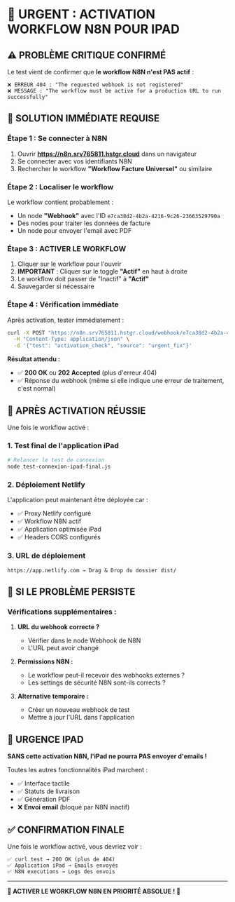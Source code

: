 # 🚨 URGENT : ACTIVATION WORKFLOW N8N POUR IPAD

## ⚠️ PROBLÈME CRITIQUE CONFIRMÉ

Le test vient de confirmer que **le workflow N8N n'est PAS actif** :

```
❌ ERREUR 404 : "The requested webhook is not registered"
❌ MESSAGE : "The workflow must be active for a production URL to run successfully"
```

## 🎯 SOLUTION IMMÉDIATE REQUISE

### **Étape 1 : Se connecter à N8N**
1. Ouvrir **https://n8n.srv765811.hstgr.cloud** dans un navigateur
2. Se connecter avec vos identifiants N8N
3. Rechercher le workflow **"Workflow Facture Universel"** ou similaire

### **Étape 2 : Localiser le workflow**
Le workflow contient probablement :
- Un node **"Webhook"** avec l'ID `e7ca38d2-4b2a-4216-9c26-23663529790a`
- Des nodes pour traiter les données de facture
- Un node pour envoyer l'email avec PDF

### **Étape 3 : ACTIVER LE WORKFLOW**
1. Cliquer sur le workflow pour l'ouvrir
2. **IMPORTANT** : Cliquer sur le toggle **"Actif"** en haut à droite
3. Le workflow doit passer de "Inactif" à **"Actif"**
4. Sauvegarder si nécessaire

### **Étape 4 : Vérification immédiate**
Après activation, tester immédiatement :

```bash
curl -X POST "https://n8n.srv765811.hstgr.cloud/webhook/e7ca38d2-4b2a-4216-9c26-23663529790a" \
  -H "Content-Type: application/json" \
  -d '{"test": "activation_check", "source": "urgent_fix"}'
```

**Résultat attendu :** 
- ✅ **200 OK** ou **202 Accepted** (plus d'erreur 404)
- ✅ Réponse du webhook (même si elle indique une erreur de traitement, c'est normal)

## 🚀 APRÈS ACTIVATION RÉUSSIE

Une fois le workflow activé :

### 1. **Test final de l'application iPad**
```bash
# Relancer le test de connexion
node test-connexion-ipad-final.js
```

### 2. **Déploiement Netlify**
L'application peut maintenant être déployée car :
- ✅ Proxy Netlify configuré
- ✅ Workflow N8N actif
- ✅ Application optimisée iPad
- ✅ Headers CORS configurés

### 3. **URL de déploiement**
```
https://app.netlify.com → Drag & Drop du dossier dist/
```

## 🔧 SI LE PROBLÈME PERSISTE

### Vérifications supplémentaires :

1. **URL du webhook correcte ?**
   - Vérifier dans le node Webhook de N8N
   - L'URL peut avoir changé

2. **Permissions N8N :**
   - Le workflow peut-il recevoir des webhooks externes ?
   - Les settings de sécurité N8N sont-ils corrects ?

3. **Alternative temporaire :**
   - Créer un nouveau webhook de test
   - Mettre à jour l'URL dans l'application

## 📱 URGENCE IPAD

**SANS cette activation N8N, l'iPad ne pourra PAS envoyer d'emails !**

Toutes les autres fonctionnalités iPad marchent :
- ✅ Interface tactile
- ✅ Statuts de livraison  
- ✅ Génération PDF
- ❌ **Envoi email** (bloqué par N8N inactif)

## ✅ CONFIRMATION FINALE

Une fois le workflow activé, vous devriez voir :
```
✅ curl test → 200 OK (plus de 404)
✅ Application iPad → Emails envoyés
✅ N8N executions → Logs des envois
```

---

**🚨 ACTIVER LE WORKFLOW N8N EN PRIORITÉ ABSOLUE ! 🚨**
